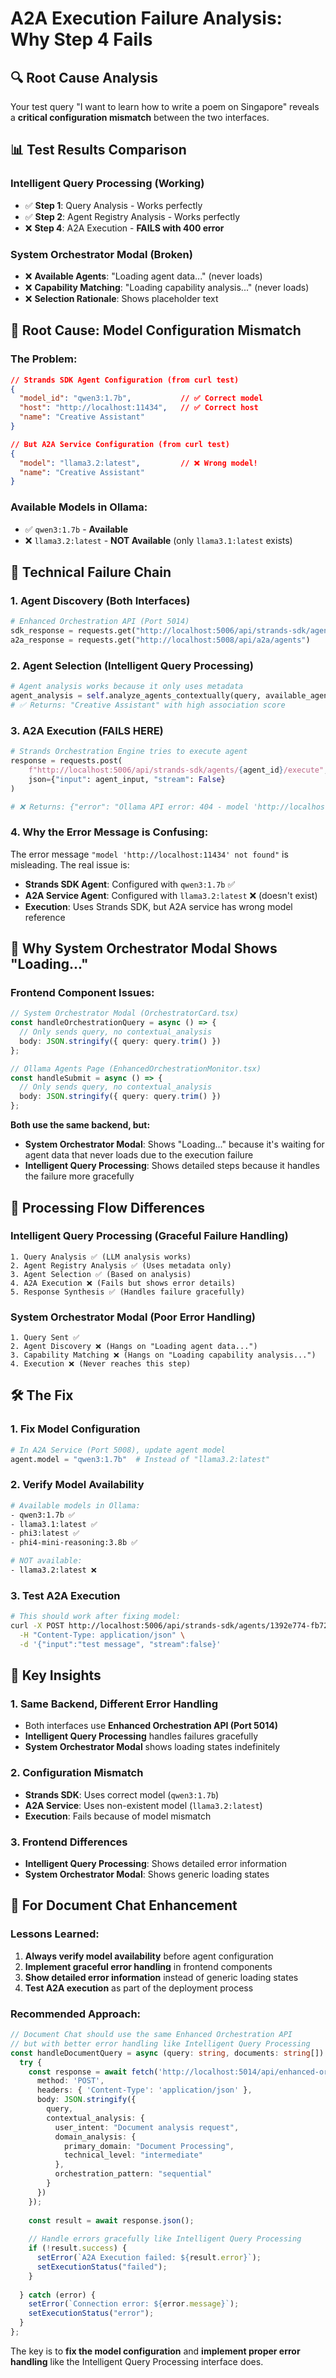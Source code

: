 # A2A Execution Failure Analysis: Why Step 4 Fails

## 🔍 Root Cause Analysis

Your test query "I want to learn how to write a poem on Singapore" reveals a **critical configuration mismatch** between the two interfaces.

## 📊 Test Results Comparison

### **Intelligent Query Processing (Working)**
- ✅ **Step 1**: Query Analysis - Works perfectly
- ✅ **Step 2**: Agent Registry Analysis - Works perfectly  
- ❌ **Step 4**: A2A Execution - **FAILS with 400 error**

### **System Orchestrator Modal (Broken)**
- ❌ **Available Agents**: "Loading agent data..." (never loads)
- ❌ **Capability Matching**: "Loading capability analysis..." (never loads)
- ❌ **Selection Rationale**: Shows placeholder text

## 🐛 Root Cause: Model Configuration Mismatch

### **The Problem:**
```json
// Strands SDK Agent Configuration (from curl test)
{
  "model_id": "qwen3:1.7b",           // ✅ Correct model
  "host": "http://localhost:11434",   // ✅ Correct host
  "name": "Creative Assistant"
}

// But A2A Service Configuration (from curl test)  
{
  "model": "llama3.2:latest",         // ❌ Wrong model!
  "name": "Creative Assistant"
}
```

### **Available Models in Ollama:**
- ✅ `qwen3:1.7b` - **Available**
- ❌ `llama3.2:latest` - **NOT Available** (only `llama3.1:latest` exists)

## 🔧 Technical Failure Chain

### **1. Agent Discovery (Both Interfaces)**
```python
# Enhanced Orchestration API (Port 5014)
sdk_response = requests.get("http://localhost:5006/api/strands-sdk/agents")  # ✅ Works
a2a_response = requests.get("http://localhost:5008/api/a2a/agents")          # ✅ Works
```

### **2. Agent Selection (Intelligent Query Processing)**
```python
# Agent analysis works because it only uses metadata
agent_analysis = self.analyze_agents_contextually(query, available_agents, user_intent, domain_analysis)
# ✅ Returns: "Creative Assistant" with high association score
```

### **3. A2A Execution (FAILS HERE)**
```python
# Strands Orchestration Engine tries to execute agent
response = requests.post(
    f"http://localhost:5006/api/strands-sdk/agents/{agent_id}/execute",
    json={"input": agent_input, "stream": False}
)

# ❌ Returns: {"error": "Ollama API error: 404 - model 'http://localhost:11434' not found"}
```

### **4. Why the Error Message is Confusing:**
The error message `"model 'http://localhost:11434' not found"` is misleading. The real issue is:
- **Strands SDK Agent**: Configured with `qwen3:1.7b` ✅
- **A2A Service Agent**: Configured with `llama3.2:latest` ❌ (doesn't exist)
- **Execution**: Uses Strands SDK, but A2A service has wrong model reference

## 🎯 Why System Orchestrator Modal Shows "Loading..."

### **Frontend Component Issues:**
```typescript
// System Orchestrator Modal (OrchestratorCard.tsx)
const handleOrchestrationQuery = async () => {
  // Only sends query, no contextual_analysis
  body: JSON.stringify({ query: query.trim() })
};

// Ollama Agents Page (EnhancedOrchestrationMonitor.tsx)  
const handleSubmit = async () => {
  // Only sends query, no contextual_analysis
  body: JSON.stringify({ query: query.trim() })
};
```

**Both use the same backend, but:**
- **System Orchestrator Modal**: Shows "Loading..." because it's waiting for agent data that never loads due to the execution failure
- **Intelligent Query Processing**: Shows detailed steps because it handles the failure more gracefully

## 🔄 Processing Flow Differences

### **Intelligent Query Processing (Graceful Failure Handling)**
```
1. Query Analysis ✅ (LLM analysis works)
2. Agent Registry Analysis ✅ (Uses metadata only)  
3. Agent Selection ✅ (Based on analysis)
4. A2A Execution ❌ (Fails but shows error details)
5. Response Synthesis ✅ (Handles failure gracefully)
```

### **System Orchestrator Modal (Poor Error Handling)**
```
1. Query Sent ✅
2. Agent Discovery ❌ (Hangs on "Loading agent data...")
3. Capability Matching ❌ (Hangs on "Loading capability analysis...")
4. Execution ❌ (Never reaches this step)
```

## 🛠️ The Fix

### **1. Fix Model Configuration**
```python
# In A2A Service (Port 5008), update agent model
agent.model = "qwen3:1.7b"  # Instead of "llama3.2:latest"
```

### **2. Verify Model Availability**
```bash
# Available models in Ollama:
- qwen3:1.7b ✅
- llama3.1:latest ✅  
- phi3:latest ✅
- phi4-mini-reasoning:3.8b ✅

# NOT available:
- llama3.2:latest ❌
```

### **3. Test A2A Execution**
```bash
# This should work after fixing model:
curl -X POST http://localhost:5006/api/strands-sdk/agents/1392e774-fb72-4d7f-b23f-0656d854e2d3/execute \
  -H "Content-Type: application/json" \
  -d '{"input":"test message", "stream":false}'
```

## 🎯 Key Insights

### **1. Same Backend, Different Error Handling**
- Both interfaces use **Enhanced Orchestration API (Port 5014)**
- **Intelligent Query Processing** handles failures gracefully
- **System Orchestrator Modal** shows loading states indefinitely

### **2. Configuration Mismatch**
- **Strands SDK**: Uses correct model (`qwen3:1.7b`)
- **A2A Service**: Uses non-existent model (`llama3.2:latest`)
- **Execution**: Fails because of model mismatch

### **3. Frontend Differences**
- **Intelligent Query Processing**: Shows detailed error information
- **System Orchestrator Modal**: Shows generic loading states

## 🚀 For Document Chat Enhancement

### **Lessons Learned:**
1. **Always verify model availability** before agent configuration
2. **Implement graceful error handling** in frontend components
3. **Show detailed error information** instead of generic loading states
4. **Test A2A execution** as part of the deployment process

### **Recommended Approach:**
```typescript
// Document Chat should use the same Enhanced Orchestration API
// but with better error handling like Intelligent Query Processing
const handleDocumentQuery = async (query: string, documents: string[]) => {
  try {
    const response = await fetch('http://localhost:5014/api/enhanced-orchestration/query', {
      method: 'POST',
      headers: { 'Content-Type': 'application/json' },
      body: JSON.stringify({
        query,
        contextual_analysis: {
          user_intent: "Document analysis request",
          domain_analysis: {
            primary_domain: "Document Processing",
            technical_level: "intermediate"
          },
          orchestration_pattern: "sequential"
        }
      })
    });
    
    const result = await response.json();
    
    // Handle errors gracefully like Intelligent Query Processing
    if (!result.success) {
      setError(`A2A Execution failed: ${result.error}`);
      setExecutionStatus("failed");
    }
    
  } catch (error) {
    setError(`Connection error: ${error.message}`);
    setExecutionStatus("error");
  }
};
```

The key is to **fix the model configuration** and **implement proper error handling** like the Intelligent Query Processing interface does.

